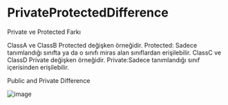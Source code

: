 # PrivateProtectedDifference
Private ve Protected Farkı

ClassA ve ClassB Protected değişken örneğidir. Protected: Sadece tanımlandığı sınıfta ya da o sınıfı miras alan sınıflardan erişilebilir.
ClassC ve ClassD Private değişken örneğidir. Private:Sadece tanımlandığı sınıf içerisinden erişilebilir.

Public and Private Difference 


![image](https://user-images.githubusercontent.com/82088135/195176743-d584e76c-4cea-4803-a87e-eea4dbd28314.png)
